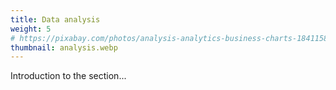 ```yaml
---
title: Data analysis
weight: 5
# https://pixabay.com/photos/analysis-analytics-business-charts-1841158/
thumbnail: analysis.webp
---
```


Introduction to the section...

